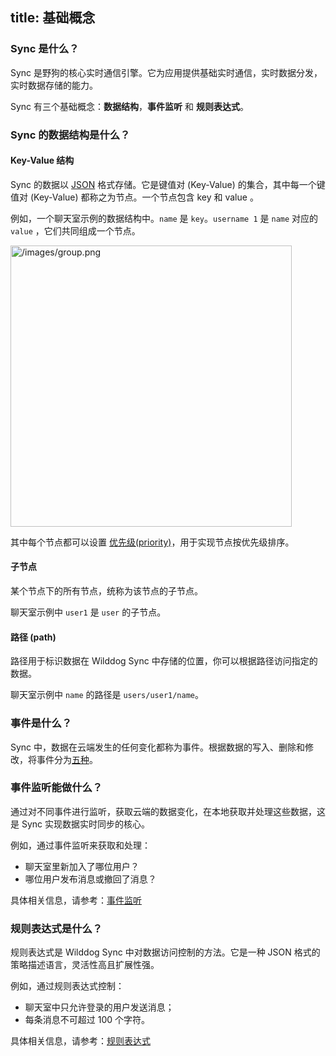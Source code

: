 title: 基础概念
---

### Sync 是什么？
Sync 是野狗的核心实时通信引擎。它为应用提供基础实时通信，实时数据分发，实时数据存储的能力。

Sync 有三个基础概念：**数据结构**，**事件监听** 和 **规则表达式**。


### Sync 的数据结构是什么？

#### Key-Value 结构
Sync 的数据以 [JSON](http://json.org/json-zh.html) 格式存储。它是键值对 (Key-Value) 的集合，其中每一个键值对 (Key-Value) 都称之为节点。一个节点包含 key 和 value 。

例如，一个聊天室示例的数据结构中。`name` 是 `key`。`username 1` 是 `name` 对应的 `value` ，它们共同组成一个节点。

<img src='/images/group.png' alt="/images/group.png" width="450">

其中每个节点都可以设置 [优先级(priority)](/guide/sync/web/save-data.html#设置节点优先级)，用于实现节点按优先级排序。

#### 子节点
某个节点下的所有节点，统称为该节点的子节点。

聊天室示例中 `user1` 是 `user` 的子节点。

#### 路径 (path)
路径用于标识数据在 Wilddog Sync 中存储的位置，你可以根据路径访问指定的数据。

聊天室示例中 `name` 的路径是 `users/user1/name`。


### 事件是什么？

Sync 中，数据在云端发生的任何变化都称为事件。根据数据的写入、删除和修改，将事件分为[五种](/guide/sync/web/retrieve-data.html#事件)。


### 事件监听能做什么？
通过对不同事件进行监听，获取云端的数据变化，在本地获取并处理这些数据，这是 Sync 实现数据实时同步的核心。

例如，通过事件监听来获取和处理：

- 聊天室里新加入了哪位用户？
- 哪位用户发布消息或撤回了消息？

具体相关信息，请参考：[事件监听](/guide/sync/web/retrieve-data.html)

### 规则表达式是什么？ 
规则表达式是 Wilddog Sync 中对数据访问控制的方法。它是一种 JSON 格式的策略描述语言，灵活性高且扩展性强。

例如，通过规则表达式控制：

- 聊天室中只允许登录的用户发送消息；
- 每条消息不可超过 100 个字符。

具体相关信息，请参考：[规则表达式](/guide/sync/rules/introduce.html)